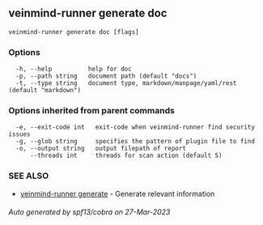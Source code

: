 ## veinmind-runner generate doc



```
veinmind-runner generate doc [flags]
```

### Options

```
  -h, --help          help for doc
  -p, --path string   document path (default "docs")
  -t, --type string   document type, markdown/manpage/yaml/rest (default "markdown")
```

### Options inherited from parent commands

```
  -e, --exit-code int   exit-code when veinmind-runner find security issues
  -g, --glob string     specifies the pattern of plugin file to find
  -o, --output string   output filepath of report
      --threads int     threads for scan action (default 5)
```

### SEE ALSO

* [veinmind-runner generate](veinmind-runner_generate.md)	 - Generate relevant information

###### Auto generated by spf13/cobra on 27-Mar-2023
